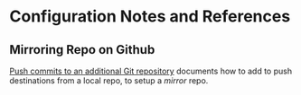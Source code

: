 # Configuration Notes and References


## Mirroring Repo on Github

[Push commits to an additional Git
repository](https://docs.aws.amazon.com/codecommit/latest/userguide/how-to-mirror-repo-pushes.html)
documents how to add to push destinations from a local repo, to setup a
*mirror* repo.
